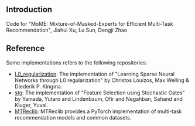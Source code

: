 ## Introduction
Code for "MoME: Mixture-of-Masked-Experts for Efficient Multi-Task Recommendation", Jiahui Xu, Lu Sun, Dengji Zhao

## Reference
Some implementations refers to the following repositories:
- [L0_regularization](https://github.com/AMLab-Amsterdam/L0_regularization): The implementation of "Learning Sparse Neural Networks through L0 regularization" by Christos Louizos, Max Welling & Diederik P. Kingma.
- [stg](https://github.com/runopti/stg): The implementation of "Feature Selection using Stochastic Gates" by Yamada, Yutaro and Lindenbaum, Ofir and Negahban, Sahand and Kluger, Yuval.
- [MTReclib](https://github.com/easezyc/Multitask-Recommendation-Library/tree/main): MTReclib provides a PyTorch implementation of multi-task recommendation models and common datasets.